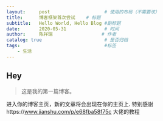 ```yaml
---
layout:     post                    # 使用的布局（不需要改）
title:      博客框架首次尝试    # 标题 
subtitle:   Hello World, Hello Blog #副标题
date:       2020-05-31              # 时间
author:     陈祥瑞                  # 作者
catalog: true                       # 是否归档
tags:                               #标签
    - 生活
---
```


## Hey
>这是我的第一篇博客。

进入你的博客主页，新的文章将会出现在你的主页上.
特别感谢https://www.jianshu.com/p/e68fba58f75c 大佬的教程

